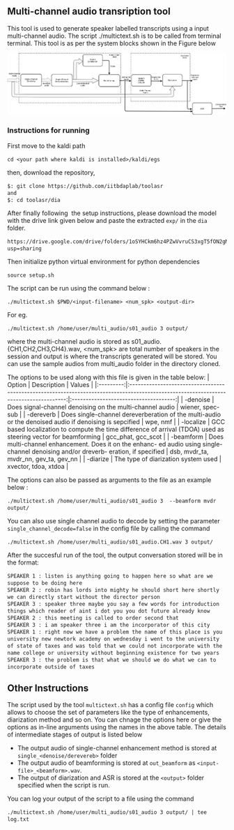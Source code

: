 ## Multi-channel audio transription tool
This tool is used to generate speaker labelled transcripts using a input multi-channel audio. The script ./multictext.sh is to be called from terminal terminal. This tool is as per the system blocks shown in the Figure below

![System Piupeline](https://github.com/iitbdaplab/toolasr/blob/master/back-end_framework.png)

### Instructions for running
First move to the kaldi path
```
cd <your path where kaldi is installed>/kaldi/egs
```
then, download the repository, 
```
$: git clone https://github.com/iitbdaplab/toolasr
and
$: cd toolasr/dia 
```
After finally following  the setup instructions, please download the model with the drive link given below and paste the extracted ```exp/``` in the ```dia``` folder.  
```
https://drive.google.com/drive/folders/1oSYHCkm6hz4PZwVvruCS3xgT5fON2gMM?usp=sharing
```

Then initialize python virtual environment for python dependencies
```
source setup.sh
```
The script can be run using the command below :
```
./multictext.sh $PWD/<input-filename> <num_spk> <output-dir>
```
For eg.
```
./multictext.sh /home/user/multi_audio/s01_audio 3 output/ 
```
where the multi-channel audio is stored as s01_audio.{CH1,CH2,CH3,CH4}.wav, <num_spk> are total number of speakers 
in the session and output is where the transcripts generated will be stored. You can use the sample audios from multi_audio 
folder in the directory cloned. 

The options to be used along with this file is given in the table below:
|   Option  |                                                              Description                                                              |                 Values                |
|:---------:|:-------------------------------------------------------------------------------------------------------------------------------------:|:-------------------------------------:|
| -denoise  | Does signal-channel denoising on the multi-channel audio                                                                              |            wiener, spec-sub           |
| -dereverb | Does single-channel dereverberation of the multi-audio or  the denoised audio if denoising is sepcified                               |                wpe, nmf               |
| -localize | GCC based localization to compute the time difference of  arrival (TDOA) used as steering vector for beamforming                      |           gcc_phat, gcc_scot          |
| -beamform | Does multi-channel enhancement. Does it on the enhanc- ed audio using  single-channel denoising and/or dreverb- eration, if specified | dsb, mvdr_ta, mvdr_nn, gev_ta, gev_nn |
| -diarize  | The type of diarization system used                                                                                                   |          xvector, tdoa, xtdoa         |

The options can also be passed as arguments to the file as an example below :
```
./multictext.sh /home/user/multi_audio/s01_audio 3  --beamform mvdr output/ 
```
You can also use single channel audio to decode by setting the parameter ```single_channel_decode=false``` in the config file 
by calling the command
```
./multictext.sh /home/user/multi_audio/s01_audio.CH1.wav 3 output/ 
```
After the succesful run of the tool, the output conversation stored will be in the format:
```
SPEAKER 1 : listen is anything going to happen here so what are we suppose to be doing here 
SPEAKER 2 : robin has lords into mighty he should short here shortly we can directly start without the director person
SPEAKER 3 : speaker three maybe you say a few words for introduction things which reader of aint i dot you you dot future already know 
SPEAKER 2 : this meeting is called to order second that
SPEAKER 3 : i am speaker three i am the incorporator of this city 
SPEAKER 1 : right now we have a problem the name of this place is you university new newtork academy on wednesday i went to the university of state of taxes and was told that we could not incorporate with the name college or university without beginning existence for two years
SPEAKER 3 : the problem is that what we should we do what we can to incorporate outside of taxes
```
## Other Instructions
The script used by the tool ```multictext.sh``` has a config file ```config``` which allows to choose the set of parameters 
like the type of enhancements, diarization method and so on. You can chnage the options here or give the options as in-line arguments using the names in the above table.
The details of intermediate stages of output is listed below
* The output audio of single-channel enhancement method is stored at ```single_<denoise/derevereb>``` folder 
* The output audio of beamforming is stored at ```out_beamform``` as ```<input-file>_<beamform>.wav```.
* The output of diarization and ASR is stored at the ```<output>``` folder specified when the script is run.


You can log your output of the script to a file using the command 
```
./multictext.sh /home/user/multi_audio/s01_audio 3 output/ | tee log.txt
```

